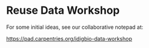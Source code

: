 # Reuse Data Workshop

For some initial ideas, see our collaborative notepad at:

https://pad.carpentries.org/idigbio-data-workshop
